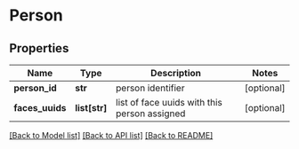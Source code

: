 # Person

## Properties
Name | Type | Description | Notes
------------ | ------------- | ------------- | -------------
**person_id** | **str** | person identifier | [optional] 
**faces_uuids** | **list[str]** | list of face uuids with this person assigned | [optional] 

[[Back to Model list]](../README.md#documentation-for-models) [[Back to API list]](../README.md#documentation-for-api-endpoints) [[Back to README]](../README.md)


